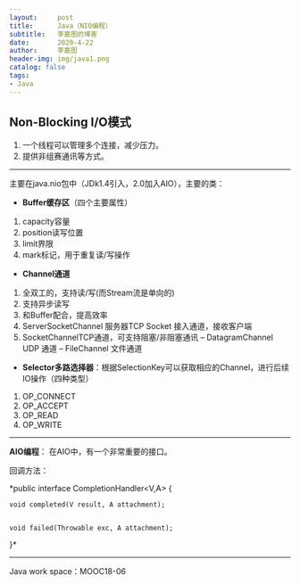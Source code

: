 ```yaml
---
layout:     post
title:      Java（NIO编程）
subtitle:   李嘉图的博客
date:       2020-4-22
author:     李嘉图
header-img: img/java1.png
catalog: false
tags:
- Java
---
```

**Non-Blocking I/O模式**
- 
1. 一个线程可以管理多个连接，减少压力。
2. 提供非组赛通讯等方式。

---

主要在java.nio包中（JDk1.4引入，2.0加入AIO），主要的类：
- **Buffer缓存区**（四个主要属性）
1. capacity容量
2. position读写位置
3. limit界限
4. mark标记，用于重复读/写操作
- **Channel通道**
1. 全双工的，支持读/写(而Stream流是单向的) 
2. 支持异步读写
3. 和Buffer配合，提高效率
4. ServerSocketChannel 服务器TCP Socket 接入通道，接收客户端
5. SocketChannelTCP通道，可支持阻塞/非阻塞通讯
– DatagramChannel UDP 通道
– FileChannel 文件通道
- **Selector多路选择器**：根据SelectionKey可以获取相应的Channel，进行后续IO操作（四种类型）
1. OP_CONNECT
2. OP_ACCEPT
3. OP_READ
4. OP_WRITE

---

**AIO编程**：
在AIO中，有一个非常重要的接口。

回调方法：

*public interface CompletionHandler<V,A> {

   
    void completed(V result, A attachment);

   
    void failed(Throwable exc, A attachment);
}*

---
Java work space：MOOC18-06
